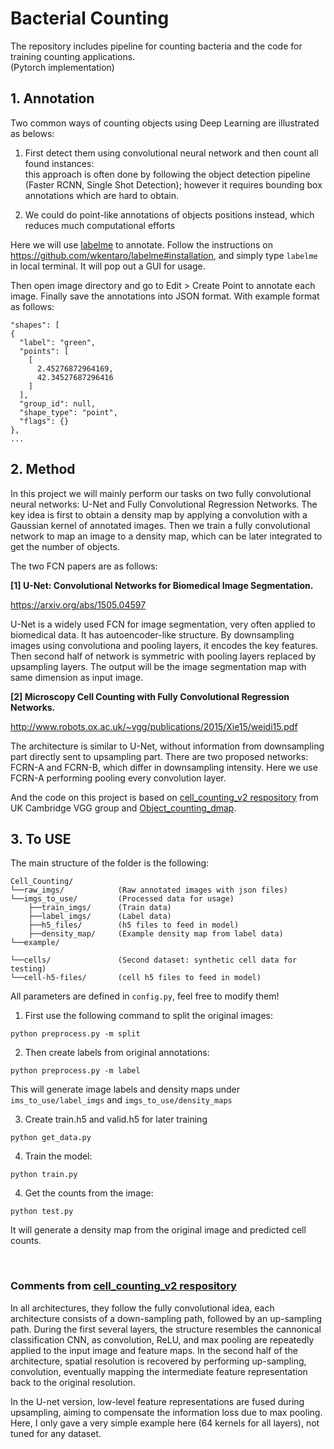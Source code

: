 # Bacterial Counting

The repository includes pipeline for counting bacteria and the code for training counting applications. <br>
(Pytorch implementation)

## 1. Annotation

Two common ways of counting objects using Deep Learning are illustrated as belows: <br>
1) First detect them using convolutional neural network and then count all found instances: <br>
this approach is often done by following the object detection pipeline (Faster RCNN, Single Shot Detection); however it requires bounding box annotations which are hard to obtain.

2) We could do point-like annotations of objects positions instead, which reduces much computational efforts

Here we will use [labelme](https://github.com/wkentaro/labelme) to annotate. Follow the instructions on https://github.com/wkentaro/labelme#installation, and simply type `labelme` in local terminal. It will pop out a GUI for usage.

Then open image directory and go to Edit > Create Point to annotate each image. Finally save the annotations into JSON format. With example format as follows:

>
    "shapes": [
    {
      "label": "green",
      "points": [
        [
          2.45276872964169,
          42.34527687296416
        ]
      ],
      "group_id": null,
      "shape_type": "point",
      "flags": {}
    },
    ...


## 2. Method

In this project we will mainly perform our tasks on two fully convolutional neural networks: U-Net and Fully Convolutional Regression Networks. The key idea is first to obtain a density map by applying a convolution with a Gaussian kernel of annotated images. Then we train a fully convolutional network to map an image to a density map, which can be later integrated to get the number of objects.

The two FCN papers are as follows:

**[1] U-Net: Convolutional Networks for Biomedical Image Segmentation.**

https://arxiv.org/abs/1505.04597

U-Net is a widely used FCN for image segmentation, very often applied to biomedical data. It has autoencoder-like structure. By downsampling images using convolutiona and pooling layers, it encodes the key features. Then second half of network is symmetric with pooling layers replaced by upsampling layers. The output will be the image segmentation map with same dimension as input image.

**[2] Microscopy Cell Counting with Fully Convolutional Regression Networks.**

http://www.robots.ox.ac.uk/~vgg/publications/2015/Xie15/weidi15.pdf

The architecture is similar to U-Net, without information from downsampling part directly sent to upsampling part. There are two proposed networks: FCRN-A and FCRN-B, which differ in downsampling intensity. Here we use FCRN-A performing pooling every convolution layer.


And the code on this project is based on [cell_counting_v2 respository](https://github.com/WeidiXie/cell_counting_v2) from UK Cambridge VGG group and [Object_counting_dmap](https://github.com/NeuroSYS-pl/objects_counting_dmap).

## 3. To USE
The main structure of the folder is the following:

>

    Cell_Counting/
    └──raw_imgs/            (Raw annotated images with json files)
    └──imgs_to_use/         (Processed data for usage)
        ├──train_imgs/      (Train data)
        ├──label_imgs/      (Label data)
        ├──h5_files/        (h5 files to feed in model)
        ├──density_map/     (Example density map from label data)
    └──example/
    
    └──cells/               (Second dataset: synthetic cell data for testing)
    └──cell-h5-files/       (cell h5 files to feed in model)



All parameters are defined in `config.py`, feel free to modify them!

1. First use the following command to split the original images:
>
    python preprocess.py -m split

2. Then create labels from original annotations:
>
    python preprocess.py -m label
    
This will generate image labels and density maps under `ims_to_use/label_imgs` and `imgs_to_use/density_maps`

3. Create train.h5 and valid.h5 for later training
>
    python get_data.py

4. Train the model:
>
    python train.py

4. Get the counts from the image:
>
    python test.py

It will generate a density map from the original image and predicted cell counts.



<br>

### Comments from [cell_counting_v2 respository](https://github.com/WeidiXie/cell_counting_v2)
In all architectures, they follow the fully convolutional idea, 
each architecture consists of a down-sampling path, followed by an up-sampling path. 
During the first several layers, the structure resembles the cannonical classification CNN, as convolution,
ReLU, and max pooling are repeatedly applied to the input image and feature maps. 
In the second half of the architecture, spatial resolution is recovered by performing up-sampling, convolution, eventually mapping the intermediate feature representation back to the original resolution. 

In the U-net version, low-level feature representations are fused during upsampling, aiming to compensate the information loss due to max pooling. Here, I only gave a very simple example here (64 kernels for all layers), not tuned for any dataset.




